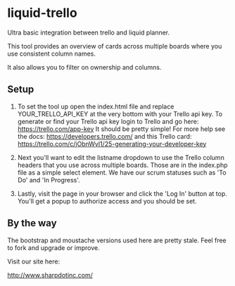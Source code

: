 # liquid-trello

Ultra basic integration between trello and liquid planner.

This tool provides an overview of cards across multiple boards where you use consistent column names.

It also allows you to filter on ownership and columns.

## Setup

1. To set the tool up open the index.html file and replace YOUR_TRELLO_API_KEY at the very bottom with your Trello api key.
To generate or find your Trello api key login to Trello and go here: https://trello.com/app-key
It should be pretty simple!
For more help see the docs: https://developers.trello.com/ and this Trello card: https://trello.com/c/jObnWvl1/25-generating-your-developer-key

2. Next you'll want to edit the listname dropdown to use the Trello column headers that you use across multiple boards. Those are in the index.php file as a simple select element. We have our scrum statuses such as 'To Do' and 'In Progress'. 

3. Lastly, visit the page in your browser and click the 'Log In' button at top. You'll get a popup to authorize access and you should be set.

## By the way
The bootstrap and moustache versions used here are pretty stale. Feel free to fork and upgrade or improve.

Visit our site here: 

http://www.sharpdotinc.com/
